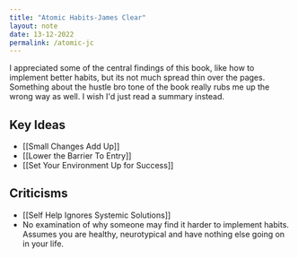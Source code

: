 ```yaml
---
title: "Atomic Habits-James Clear"
layout: note
date: 13-12-2022
permalink: /atomic-jc
---
```


I appreciated some of the central findings of this book, like how to implement better habits, but its not much spread thin over the pages. Something about the hustle bro tone of the book really rubs me up the wrong way as well. I wish I'd just read a summary instead.

## Key Ideas

 * [[Small Changes Add Up]]
 * [[Lower the Barrier To Entry]]
 * [[Set Your Environment Up for Success]]


## Criticisms
 
-  [[Self Help Ignores Systemic Solutions]]
- No examination of why someone may find it harder to implement habits. Assumes you are healthy, neurotypical and have nothing else going on in your life. 